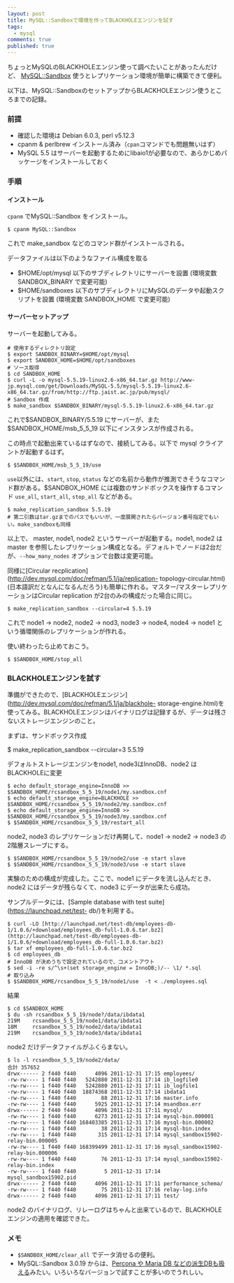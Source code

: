 ```yaml
---
layout: post
title: MySQL::Sandboxで環境を作ってBLACKHOLEエンジンを試す
tags:
  - mysql
comments: true
published: true
---
```

ちょっとMySQLのBLACKHOLEエンジン使って調べたいことがあったんだけど、
[MySQL::Sandbox](http://mysqlsandbox.net/) 使うとレプリケーション環境が簡単に構築できて便利。

<!-- more -->

以下は、MySQL::SandboxのセットアップからBLACKHOLEエンジン使うところまでの記録。

### 前提

  * 確認した環境は Debian 6.0.3, perl v5.12.3
  * cpanm & perlbrew インストール済み（`cpan`コマンドでも問題無いはず）
  * MySQL 5.5 はサーバーを起動するためにlibaio1が必要なので、あらかじめパッケージをインストールしておく

### 手順

#### インストール

`cpanm` でMySQL::Sandbox をインストール。

    
    $ cpanm MySQL::Sandbox
    

これで make_sandbox などのコマンド群がインストールされる。

データファイルは以下のようなファイル構成を取る

  * $HOME/opt/mysql 以下のサブディレクトリにサーバーを設置 (環境変数 SANDBOX_BINARY で変更可能)
  * $HOME/sandboxes 以下のサブディレクトリにMySQLのデータや起動スクリプトを設置 (環境変数 SANDBOX_HOME で変更可能)

#### サーバーセットアップ

サーバーを起動してみる。

    
    # 使用するディレクトリ設定
    $ export SANDBOX_BINARY=$HOME/opt/mysql
    $ export SANDBOX_HOME=$HOME/opt/sandboxes
    # ソース取得
    $ cd SANDBOX_HOME
    $ curl -L -o mysql-5.5.19-linux2.6-x86_64.tar.gz http://www-jp.mysql.com/get/Downloads/MySQL-5.5/mysql-5.5.19-linux2.6-x86_64.tar.gz/from/http://ftp.jaist.ac.jp/pub/mysql/
    # Sandbox 作成
    $ make_sandbox $SANDBOX_BINARY/mysql-5.5.19-linux2.6-x86_64.tar.gz
    

これで$SANDBOX_BINARY/5.5.19 にサーバーが、また $SANDBOX_HOME/msb_5_5_19 以下にインスタンスが作成される。

この時点で起動出来ているはずなので、接続してみる。以下で mysql クライアントが起動するはず。

    
    $ $SANDBOX_HOME/msb_5_5_19/use
    

`use`以外には、`start`, `stop`, `status` などの名前から動作が推測できそうなコマンド群がある。$SANDBOX_HOME
には複数のサンドボックスを操作するコマンド `use_all`, `start_all`, `stop_all` などがある。

    
    $ make_replication_sandbox 5.5.19 
    # 第二引数はtar.gzまでのパスでもいいが、一度展開されたらバージョン番号指定でもいい。make_sandboxも同様
    

以上で、 master, node1, node2 というサーバーが起動する。node1, node2 は master
を参照したレプリケーション構成となる。デフォルトでノードは2台だが、`--how_many_nodes` オプションで台数は変更可能。

同様に[Circular recplication](http://dev.mysql.com/doc/refman/5.1/ja/replication-
topology-circular.html)(日本語訳だとなんになるんだろう)も簡単に作れる。マスター/マスターレプリケーションはCircular
replication が2台のみの構成だった場合に同じ。

    
    $ make_replication_sandbox --circular=4 5.5.19
    

これで node1 -> node2, node2 -> nod3, node3 -> node4, node4 -> node1
という循環関係のレプリケーションが作れる。

使い終わったら止めておこう。

    
    $ $SANDBOX_HOME/stop_all
    

### BLACKHOLEエンジンを試す

準備ができたので、[BLACKHOLEエンジン](http://dev.mysql.com/doc/refman/5.1/ja/blackhole-
storage-engine.html)を使ってみる。BLACKHOLEエンジンはバイナリログは記録するが、データは残さないストレージエンジンのこと。

まずは、サンドボックス作成

$ make_replication_sandbox --circular=3 5.5.19

デフォルトストレージエンジンをnode1, node3はInnoDB、node2 はBLACKHOLEに変更

    
    $ echo default_storage_engine=InnoDB >> $SANDBOX_HOME/rcsandbox_5_5_19/node1/my.sandbox.cnf
    $ echo default_storage_engine=BLACKHOLE >> $SANDBOX_HOME/rcsandbox_5_5_19/node2/my.sandbox.cnf
    $ echo default_storage_engine=InnoDB >> $SANDBOX_HOME/rcsandbox_5_5_19/node3/my.sandbox.cnf
    $ $SANDBOX_HOME/rcsandbox_5_5_19/restart_all
    

node2, node3 のレプリケーションだけ再開して、node1 -> node2 -> node3 の2階層スレーブにする。

    
    $ $SANDBOX_HOME/rcsandbox_5_5_19/node2/use -e start slave
    $ $SANDBOX_HOME/rcsandbox_5_5_19/node3/use -e start slave
    

実験のための構成が完成した。ここで、node1 にデータを流し込んだとき、node2 にはデータが残らなくて、node3 にデータが出来たら成功。

サンプルデータには、[Sample database with test suite](https://launchpad.net/test-
db/)を利用する。

    
    $ curl -LO [http://launchpad.net/test-db/employees-db-1/1.0.6/+download/employees_db-full-1.0.6.tar.bz2](http://launchpad.net/test-db/employees-db-1/1.0.6/+download/employees_db-full-1.0.6.tar.bz2)
    $ tar xf employees_db-full-1.0.6.tar.bz2
    $ cd employees_db
    # InnoDB が決めうちで設定されているので、コメントアウト
    $ sed -i -re s/^\s+(set storage_engine = InnoDB;)/-- \1/ *.sql
    # 取り込み
    $ $SANDBOX_HOME/rcsandbox_5_5_19/node1/use  -t < ./employees.sql
    

結果

    
    $ cd $SANDBOX_HOME
    $ du -sh rcsandbox_5_5_19/node?/data/ibdata1
    219M    rcsandbox_5_5_19/node1/data/ibdata1
    18M     rcsandbox_5_5_19/node2/data/ibdata1
    219M    rcsandbox_5_5_19/node3/data/ibdata1
    

node2 だけデータファイルがふくらまない。

    
    $ ls -l rcsandbox_5_5_19/node2/data/
    合計 357652
    drwx------ 2 f440 f440      4096 2011-12-31 17:15 employees/
    -rw-rw---- 1 f440 f440   5242880 2011-12-31 17:14 ib_logfile0
    -rw-rw---- 1 f440 f440   5242880 2011-12-31 17:11 ib_logfile1
    -rw-rw---- 1 f440 f440  18874368 2011-12-31 17:14 ibdata1
    -rw-rw---- 1 f440 f440        88 2011-12-31 17:16 master.info
    -rw-rw---- 1 f440 f440      5925 2011-12-31 17:14 msandbox.err
    drwx------ 2 f440 f440      4096 2011-12-31 17:11 mysql/
    -rw-rw---- 1 f440 f440      6273 2011-12-31 17:14 mysql-bin.000001
    -rw-rw---- 1 f440 f440 168403385 2011-12-31 17:16 mysql-bin.000002
    -rw-rw---- 1 f440 f440        38 2011-12-31 17:14 mysql-bin.index
    -rw-rw---- 1 f440 f440       315 2011-12-31 17:14 mysql_sandbox15902-relay-bin.000005
    -rw-rw---- 1 f440 f440 168399499 2011-12-31 17:16 mysql_sandbox15902-relay-bin.000006
    -rw-rw---- 1 f440 f440        76 2011-12-31 17:14 mysql_sandbox15902-relay-bin.index
    -rw-rw---- 1 f440 f440         5 2011-12-31 17:14 mysql_sandbox15902.pid
    drwx------ 2 f440 f440      4096 2011-12-31 17:11 performance_schema/
    -rw-rw---- 1 f440 f440        75 2011-12-31 17:16 relay-log.info
    drwx------ 2 f440 f440      4096 2011-12-31 17:11 test/
    

node2 のバイナリログ、リレーログはちゃんと出来ているので、BLACKHOLEエンジンの適用を確認できた。

### メモ

  * `$SANDBOX_HOME/clear_all` でデータ消せるの便利。
  * MySQL::Sandbox 3.0.19 からは、[Percona や Maria DB などの派生DBも扱える](http://mysqlsandbox.net/news.html)みたい。いろいろなバージョンで試すことが多いのでうれしい。

